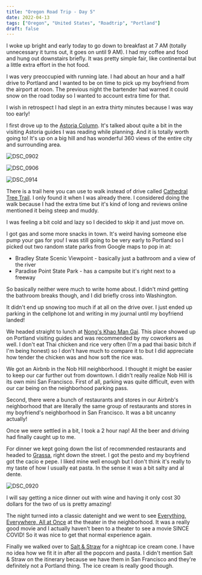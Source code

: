 ```yaml
---
title: "Oregon Road Trip - Day 5"
date: 2022-04-13
tags: ["Oregon", "United States", "Roadtrip", "Portland"]
draft: false
---
```


I woke up bright and early today to go down to breakfast at 7 AM (totally unnecessary it turns out, it goes on until 9 AM). I had my coffee and food and hung out downstairs briefly. It was pretty simple fair, like continental but a little extra effort in the hot food.

I was very preoccupied with running late. I had about an hour and a half drive to Portland and I wanted to be on time to pick up my boyfriend from the airport at noon. The previous night the bartender had warned it could snow on the road today so I wanted to account extra time for that.

I wish in retrospect I had slept in an extra thirty minutes because I was way too early!

I first drove up to the [Astoria Column](https://astoriacolumn.org/). It's talked about quite a bit in the visiting Astoria guides I was reading while planning. And it is totally worth going to! It's up on a big hill and has wonderful 360 views of the entire city and surrounding area.

![DSC_0902](/images/DSC_0902.png)

![DSC_0906](/images/DSC_0906.png)

![DSC_0914](/images/DSC_0914.png)

There is a trail here you can use to walk instead of drive called [Cathedral Tree Trail](https://www.oregonhikers.org/field_guide/Cathedral_Tree-Coxcomb_Hill_Hike). I only found it when I was already there. I considered doing the walk because I had the extra time but it's kind of long and reviews online mentioned it being steep and muddy. 

I was feeling a bit cold and lazy so I decided to skip it and just move on.

I got gas and some more snacks in town. It's weird having someone else pump your gas for you! I was still going to be very early to Portland so I picked out two random state parks from Google maps to pop in at:
* Bradley State Scenic Viewpoint - basically just a bathroom and a view of the river
* Paradise Point State Park - has a campsite but it's right next to a freeway

So basically neither were much to write home about. I didn't mind getting the bathroom breaks though, and I did briefly cross into Washington.

It didn't end up snowing too much if at all on the drive over. I just ended up parking in the cellphone lot and writing in my journal until my boyfriend landed!

We headed straight to lunch at [Nong's Khao Man Gai](https://khaomangai.com/). This place showed up on Portland visiting guides and was recommended by my coworkers as well. I don't eat Thai chicken and rice very often (I'm a pad thai basic bitch if I'm being honest) so I don't have much to compare it to but I did appreciate how tender the chicken was and how soft the rice was.

We got an Airbnb in the Nob Hill neighborhood. I thought it might be easier to keep our car further out from downtown. I didn't really realize Nob Hill is its own mini San Francisco. First of all, parking was quite difficult, even with our car being on the neighborhood parking pass.

Second, there were a bunch of restaurants and stores in our Airbnb's neighborhood that are literally the same group of restaurants and stores in my boyfriend's neighborhood in San Francisco. It was a bit uncanny actually!

Once we were settled in a bit, I took a 2 hour nap! All the beer and driving had finally caught up to me.

For dinner we kept going down the list of recommended restaurants and headed to [Grassa](https://www.grassapdx.com/), right down the street. I got the pesto and my boyfriend got the cacio e pepe. I liked mine well enough but I don't think it's really to my taste of how I usually eat pasta. In the sense it was a bit salty and al dente. 

![DSC_0920](/images/DSC_0920.png)

I will say getting a nice dinner out with wine and having it only cost 30 dollars for the two of us is pretty amazing!

The night turned into a classic datenight and we went to see [Everything, Everywhere, All at Once](https://a24films.com/films/everything-everywhere-all-at-once) at the theater in the neighborhood. It was a really good movie and I actually haven't been to a theater to see a movie SINCE COVID! So it was nice to get that normal experience again.

Finally we walked over to [Salt & Straw](https://saltandstraw.com/) for a nightcap ice cream cone. I have no idea how we fit it in after all the popcorn and pasta. I didn't mention Salt & Straw on the itinerary because we have them in San Francisco and they're definitely not a Portland thing. The ice cream is really good though. 
